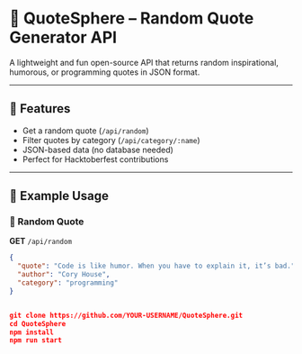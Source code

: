 # 🎯 QuoteSphere – Random Quote Generator API

A lightweight and fun open-source API that returns random inspirational, humorous, or programming quotes in JSON format.

---

## 🚀 Features
- Get a random quote (`/api/random`)
- Filter quotes by category (`/api/category/:name`)
- JSON-based data (no database needed)
- Perfect for Hacktoberfest contributions

---

## 🧠 Example Usage

### 🔹 Random Quote
**GET** `/api/random`

```json
{
  "quote": "Code is like humor. When you have to explain it, it’s bad.",
  "author": "Cory House",
  "category": "programming"
}


git clone https://github.com/YOUR-USERNAME/QuoteSphere.git
cd QuoteSphere
npm install
npm run start
